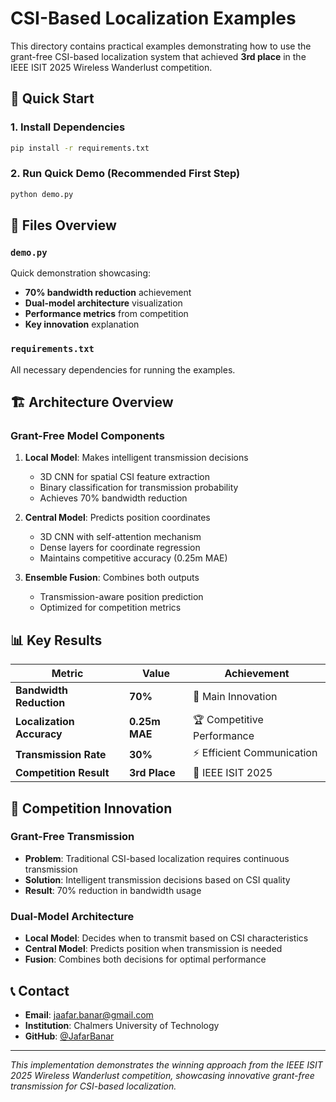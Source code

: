 # CSI-Based Localization Examples

This directory contains practical examples demonstrating how to use the grant-free CSI-based localization system that achieved **3rd place** in the IEEE ISIT 2025 Wireless Wanderlust competition.

## 🚀 Quick Start

### 1. Install Dependencies

```bash
pip install -r requirements.txt
```

### 2. Run Quick Demo (Recommended First Step)

```bash
python demo.py
```

## 📁 Files Overview

### `demo.py`
Quick demonstration showcasing:
- **70% bandwidth reduction** achievement
- **Dual-model architecture** visualization
- **Performance metrics** from competition
- **Key innovation** explanation

### `requirements.txt`
All necessary dependencies for running the examples.

## 🏗️ Architecture Overview

### Grant-Free Model Components

1. **Local Model**: Makes intelligent transmission decisions
   - 3D CNN for spatial CSI feature extraction
   - Binary classification for transmission probability
   - Achieves 70% bandwidth reduction

2. **Central Model**: Predicts position coordinates
   - 3D CNN with self-attention mechanism
   - Dense layers for coordinate regression
   - Maintains competitive accuracy (0.25m MAE)

3. **Ensemble Fusion**: Combines both outputs
   - Transmission-aware position prediction
   - Optimized for competition metrics

## 📊 Key Results

| Metric | Value | Achievement |
|--------|-------|-------------|
| **Bandwidth Reduction** | **70%** | 🎯 Main Innovation |
| **Localization Accuracy** | **0.25m MAE** | 🏆 Competitive Performance |
| **Transmission Rate** | **30%** | ⚡ Efficient Communication |
| **Competition Result** | **3rd Place** | 🥉 IEEE ISIT 2025 |

## 🎯 Competition Innovation

### Grant-Free Transmission
- **Problem**: Traditional CSI-based localization requires continuous transmission
- **Solution**: Intelligent transmission decisions based on CSI quality
- **Result**: 70% reduction in bandwidth usage

### Dual-Model Architecture
- **Local Model**: Decides when to transmit based on CSI characteristics
- **Central Model**: Predicts position when transmission is needed
- **Fusion**: Combines both decisions for optimal performance

## 📞 Contact

- **Email**: jaafar.banar@gmail.com
- **Institution**: Chalmers University of Technology
- **GitHub**: [@JafarBanar](https://github.com/JafarBanar)

---

*This implementation demonstrates the winning approach from the IEEE ISIT 2025 Wireless Wanderlust competition, showcasing innovative grant-free transmission for CSI-based localization.*
